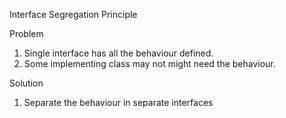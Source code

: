 Interface Segregation Principle

Problem

1. Single interface has all the behaviour defined.
2. Some implementing class may not might need the behaviour.

Solution

1. Separate the behaviour in separate interfaces